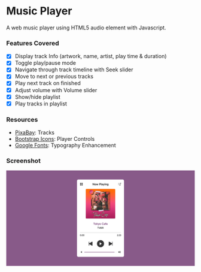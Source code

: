 # Music Player

A web music player using HTML5 audio element with Javascript.

### Features Covered

- [x] Display track Info (artwork, name, artist, play time & duration)
- [x] Toggle play/pause mode
- [x] Navigate through track timeline with Seek slider
- [x] Move to next or previous tracks
- [x] Play next track on finished
- [x] Adjust volume with Volume slider
- [x] Show/hide playlist
- [x] Play tracks in playlist

### Resources

- [PixaBay](https://pixabay.com/): Tracks
- [Bootstrap Icons](https://icons.getbootstrap.com/): Player Controls
- [Google Fonts](https://fonts.google.com/): Typography Enhancement

### Screenshot

![Javascript Music Player](https://raw.githubusercontent.com/refinedguides/music-player/main/screenshot.png)
